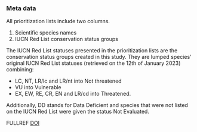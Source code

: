 ### Meta data

All prioritization lists include two columns.
1. Scientific species names 
2. IUCN Red List conservation status groups

The IUCN Red List statuses presented in the prioritization lists are the conservation status groups created in this study. They are lumped species’ original IUCN Red List statuses (retrieved on the 12th of January 2023) combining:
- LC, NT, LR/lc and LR/nt into Not threatened
- VU into Vulnerable
- EX, EW, RE, CR, EN and LR/cd into Threatened. 
 
Additionally, DD stands for Data Deficient and species that were not listed on the IUCN Red List were given the status Not Evaluated.

FULLREF [DOI](https://pages.github.com/)
